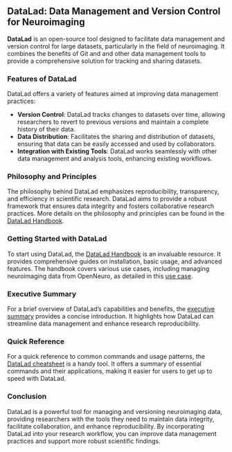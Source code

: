 



## DataLad: Data Management and Version Control for Neuroimaging

**DataLad** is an open-source tool designed to facilitate data management and version control for large datasets, particularly in the field of neuroimaging. It combines the benefits of Git and and other data management tools to provide a comprehensive solution for tracking and sharing datasets.

### Features of DataLad

DataLad offers a variety of features aimed at improving data management practices:

- **Version Control**: DataLad tracks changes to datasets over time, allowing researchers to revert to previous versions and maintain a complete history of their data.
- **Data Distribution**: Facilitates the sharing and distribution of datasets, ensuring that data can be easily accessed and used by collaborators.
- **Integration with Existing Tools**: DataLad works seamlessly with other data management and analysis tools, enhancing existing workflows.

### Philosophy and Principles

The philosophy behind DataLad emphasizes reproducibility, transparency, and efficiency in scientific research. DataLad aims to provide a robust framework that ensures data integrity and fosters collaborative research practices. More details on the philosophy and principles can be found in the [DataLad Handbook](https://handbook.datalad.org/en/latest/intro/philosophy.html).

### Getting Started with DataLad

To start using DataLad, the [DataLad Handbook](https://handbook.datalad.org/en/latest/index.html) is an invaluable resource. It provides comprehensive guides on installation, basic usage, and advanced features. The handbook covers various use cases, including managing neuroimaging data from OpenNeuro, as detailed in this [use case](https://handbook.datalad.org/en/latest/usecases/openneuro.html).

### Executive Summary

For a brief overview of DataLad’s capabilities and benefits, the [executive summary](https://handbook.datalad.org/en/latest/intro/executive_summary.html#executive-summary) provides a concise introduction. It highlights how DataLad can streamline data management and enhance research reproducibility.

### Quick Reference

For a quick reference to common commands and usage patterns, the [DataLad cheatsheet](https://handbook.datalad.org/en/latest/basics/101-136-cheatsheet.html#cheat) is a handy tool. It offers a summary of essential commands and their applications, making it easier for users to get up to speed with DataLad.

### Conclusion

DataLad is a powerful tool for managing and versioning neuroimaging data, providing researchers with the tools they need to maintain data integrity, facilitate collaboration, and enhance reproducibility. By incorporating DataLad into your research workflow, you can improve data management practices and support more robust scientific findings.
